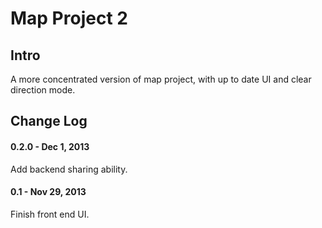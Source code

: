 # Map Project 2

## Intro

A more concentrated version of map project, with up to date UI and clear direction mode.

## Change Log

#### 0.2.0 - Dec 1, 2013

Add backend sharing ability.

#### 0.1 - Nov 29, 2013

Finish front end UI.
